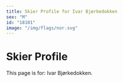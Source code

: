 ```yaml
---
title: Skier Profile for Ivar Bjørkedokken
sex: "M"
id: "18101"
image: "/img/flags/nor.svg" 
---
```


# Skier Profile

This page is for: Ivar Bjørkedokken.
    